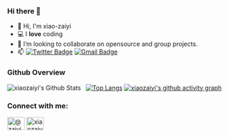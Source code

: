 ### Hi there 👋 
- 🔭 Hi, I'm xiao-zaiyi
- 💻 I **love** coding
- 👯 I’m looking to collaborate on opensource and group projects.
- 📫 [![Twitter Badge](https://img.shields.io/badge/-twitter-blue?style=flat-square&logo=Twitter&logoColor=white&link=)](https://twitter.com/zaiyixiao) [![Gmail Badge](https://img.shields.io/badge/-Gmail-c14438?style=flat-square&logo=Gmail&logoColor=white&link=mailto:sumyggsun@gmail.com)](mailto:xiao1932794922@gmail.com)

### Github Overview
<img align="left" alt="xiaozaiyi's Github Stats" src="https://github-readme-stats.vercel.app/api?username=1932794922&show_icons=true&theme=midnight-purple" />    &nbsp;
[![Top Langs](https://github-readme-stats.vercel.app/api/top-langs/?username=1932794922&theme=midnight-purple)](https://github.com/anuraghazra/github-readme-stats) 
[![xiaozaiyi's github activity graph](https://github-readme-activity-graph.vercel.app/graph?username=1932794922&hide_border=true&theme=rogue)]()
<h3 align="left">Connect with me:</h3>
<p align="left">
<a href="https://twitter.com/zaiyixiao" target="blank"><img align="center" src="https://raw.githubusercontent.com/rahuldkjain/github-profile-readme-generator/master/src/images/icons/Social/twitter.svg" alt="@zaiyixiao" height="30" width="40" /></a>
<a href="https://instagram.com/xiaozaiyi" target="blank"><img align="center" src="https://raw.githubusercontent.com/rahuldkjain/github-profile-readme-generator/master/src/images/icons/Social/instagram.svg" alt="xiaozaiyi" height="30" width="40" /></a>
</p>

